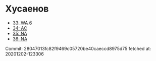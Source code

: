 # Хусаенов
- [33: WA 6](33.md)
- [34: AC](34.md)
- [35: NA](35.md)
- [36: NA](36.md)

Commit: 28047013fc82f9469c05720be40caeccd8975d75
 fetched at: 20201202-123306
